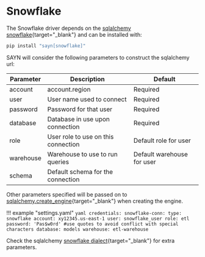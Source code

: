 # Snowflake

The Snowflake driver depends on the [sqlalchemy snowflake](https://docs.snowflake.com/en/user-guide/sqlalchemy.html){target="\_blank"}
and can be installed with:

```bash
pip install "sayn[snowflake]"
```

SAYN will consider the following parameters to construct the sqlalchemy url:

Parameter  | Description                         | Default
---------  | ----------------------------------- | ---------------------
account    | account.region                      | Required
user       | User name used to connect           | Required
password   | Password for that user              | Required
database   | Database in use upon connection     | Required
role       | User role to use on this connection | Default role for user
warehouse  | Warehouse to use to run queries     | Default warehouse for user
schema     | Default schema for the connection   | 

Other parameters specified will be passed on to
[sqlalchemy.create_engine](https://docs.sqlalchemy.org/en/13/core/engines.html#sqlalchemy.create_engine){target="\_blank"}
when creating the engine.

!!! example "settings.yaml"
    ```yaml
    credentials:
      snowflake-conn:
        type: snowflake
        account: xy12345.us-east-1
        user: snowflake_user
        role: etl
        password: 'Pas$w0rd' #use quotes to avoid conflict with special characters
        database: models
        warehouse: etl-warehouse
    ```

Check the sqlalchemy [snowflake dialect](https://docs.snowflake.com/en/user-guide/sqlalchemy.html){target="\_blank"}
for extra parameters.
